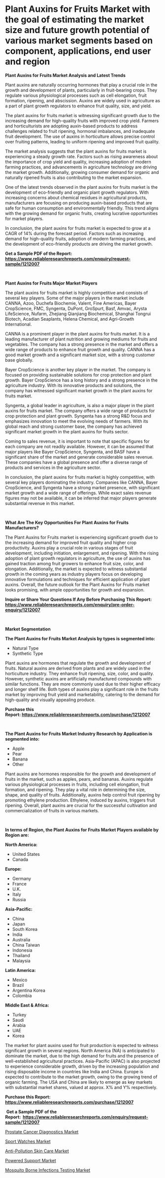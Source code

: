 <p><h1>Plant Auxins for Fruits Market with the goal of estimating the market size and future growth potential of various market segments based on component, applications, end user and region</h1></p><p><strong>Plant Auxins for Fruits Market Analysis and Latest Trends</strong></p>
<p><p>Plant auxins are naturally occurring hormones that play a crucial role in the growth and development of plants, particularly in fruit-bearing crops. They regulate various physiological processes such as cell elongation, fruit formation, ripening, and abscission. Auxins are widely used in agriculture as a part of plant growth regulators to enhance fruit quality, size, and yield.</p><p>The plant auxins for fruits market is witnessing significant growth due to the increasing demand for high-quality fruits with improved crop yield. Farmers and horticulturists are adopting auxin-based products to address challenges related to fruit ripening, hormonal imbalances, and inadequate fruit development. The use of auxins in horticulture allows precise control over fruiting patterns, leading to uniform ripening and improved fruit quality.</p><p>The market analysis suggests that the plant auxins for fruits market is experiencing a steady growth rate. Factors such as rising awareness about the importance of crop yield and quality, increasing adoption of modern farming practices, and advancements in agriculture technology are driving the market growth. Additionally, growing consumer demand for organic and naturally ripened fruits is also contributing to the market expansion.</p><p>One of the latest trends observed in the plant auxins for fruits market is the development of eco-friendly and organic plant growth regulators. With increasing concerns about chemical residues in agricultural products, manufacturers are focusing on producing auxin-based products that are safe for human consumption and environmentally friendly. This trend aligns with the growing demand for organic fruits, creating lucrative opportunities for market players.</p><p>In conclusion, the plant auxins for fruits market is expected to grow at a CAGR of 14% during the forecast period. Factors such as increasing demand for high-quality fruits, adoption of modern farming practices, and the development of eco-friendly products are driving the market growth.</p></p>
<p><strong>Get a Sample PDF of the Report:&nbsp; <a href="https://www.reliableresearchreports.com/enquiry/request-sample/1212007">https://www.reliableresearchreports.com/enquiry/request-sample/1212007</a></strong></p>
<p>&nbsp;</p>
<p><strong>Plant Auxins for Fruits Major Market Players</strong></p>
<p><p>The plant auxins for fruits market is highly competitive and consists of several key players. Some of the major players in the market include CANNA, Azoo, Duchefa Biochemie, Valent, Fine Americas, Bayer CropScience, FMC, Syngenta, DuPont, GroSpurt, Basf, Amvac, Arysta LifeScience, Nufarm, Zhejiang Qianjiang Biochemical, Shanghai Tongrui Biotech, Acadian Seaplants, Helena Chemical, and Agri-Growth International.</p><p>CANNA is a prominent player in the plant auxins for fruits market. It is a leading manufacturer of plant nutrition and growing mediums for fruits and vegetables. The company has a strong presence in the market and offers a wide range of products to enhance fruit growth and quality. CANNA has a good market growth and a significant market size, with a strong customer base globally.</p><p>Bayer CropScience is another key player in the market. The company is focused on providing sustainable solutions for crop protection and plant growth. Bayer CropScience has a long history and a strong presence in the agriculture industry. With its innovative products and solutions, the company has witnessed significant market growth in the plant auxins for fruits market.</p><p>Syngenta, a global leader in agriculture, is also a major player in the plant auxins for fruits market. The company offers a wide range of products for crop protection and plant growth. Syngenta has a strong R&D focus and emphasizes innovation to meet the evolving needs of farmers. With its global reach and strong customer base, the company has achieved significant market growth in the plant auxins for fruits sector.</p><p>Coming to sales revenue, it is important to note that specific figures for each company are not readily available. However, it can be assumed that major players like Bayer CropScience, Syngenta, and BASF have a significant share of the market and generate considerable sales revenue. These companies have a global presence and offer a diverse range of products and services in the agriculture sector.</p><p>In conclusion, the plant auxins for fruits market is highly competitive, with several key players dominating the industry. Companies like CANNA, Bayer CropScience, and Syngenta have a strong market presence, with significant market growth and a wide range of offerings. While exact sales revenue figures may not be available, it can be inferred that major players generate substantial revenue in this market.</p></p>
<p>&nbsp;</p>
<p><strong>What Are The Key Opportunities For Plant Auxins for Fruits Manufacturers?</strong></p>
<p><p>The Plant Auxins for Fruits market is experiencing significant growth due to the increasing demand for improved fruit quality and higher crop productivity. Auxins play a crucial role in various stages of fruit development, including initiation, enlargement, and ripening. With the rising adoption of plant growth regulators in agriculture, the use of auxins has gained traction among fruit growers to enhance fruit size, color, and elongation. Additionally, the market is expected to witness substantial growth in the coming years as industry players focus on developing innovative formulations and techniques for efficient application of plant auxins. Overall, the future outlook for the Plant Auxins for Fruits market looks promising, with ample opportunities for growth and expansion.</p></p>
<p><strong>Inquire or Share Your Questions If Any Before Purchasing This Report: <a href="https://www.reliableresearchreports.com/enquiry/pre-order-enquiry/1212007">https://www.reliableresearchreports.com/enquiry/pre-order-enquiry/1212007</a></strong></p>
<p>&nbsp;</p>
<p><strong>Market Segmentation</strong></p>
<p><strong>The Plant Auxins for Fruits Market Analysis by types is segmented into:</strong></p>
<p><ul><li>Natural Type</li><li>Synthetic Type</li></ul></p>
<p><p>Plant auxins are hormones that regulate the growth and development of fruits. Natural auxins are derived from plants and are widely used in the horticulture industry. They enhance fruit ripening, size, color, and quality. However, synthetic auxins are artificially manufactured compounds with similar functions. They are more commonly used due to their higher efficacy and longer shelf life. Both types of auxins play a significant role in the fruits market by improving fruit yield and marketability, catering to the demand for high-quality and visually appealing produce.</p></p>
<p><strong>Purchase this Report:&nbsp;<a href="https://www.reliableresearchreports.com/purchase/1212007">https://www.reliableresearchreports.com/purchase/1212007</a></strong></p>
<p>&nbsp;</p>
<p><strong>The Plant Auxins for Fruits Market Industry Research by Application is segmented into:</strong></p>
<p><ul><li>Apple</li><li>Pear</li><li>Banana</li><li>Other</li></ul></p>
<p><p>Plant auxins are hormones responsible for the growth and development of fruits in the market, such as apples, pears, and bananas. Auxins regulate various physiological processes in fruits, including cell elongation, fruit formation, and ripening. They play a vital role in determining the size, shape, and quality of fruits. Additionally, auxins help control fruit ripening by promoting ethylene production. Ethylene, induced by auxins, triggers fruit ripening. Overall, plant auxins are crucial for the successful cultivation and commercialization of fruits in various markets.</p></p>
<p>&nbsp;</p>
<p><strong>In terms of Region, the Plant Auxins for Fruits Market Players available by Region are:</strong></p>
<p>
    <p> <strong> North America: </strong>
        <ul>
            <li>United States</li>
            <li>Canada</li>
        </ul>
        </p> 
    <p> <strong> Europe: </strong>
        <ul>
            <li>Germany</li>
            <li>France</li>
            <li>U.K.</li>
            <li>Italy</li>
            <li>Russia</li>
        </ul>
        </p> 
    <p> <strong> Asia-Pacific: </strong>
        <ul>
            <li>China</li>
            <li>Japan</li>
            <li>South Korea</li>
            <li>India</li>
            <li>Australia</li>
            <li>China Taiwan</li>
            <li>Indonesia</li>
            <li>Thailand</li>
            <li>Malaysia</li>
        </ul>
        </p> 
    <p> <strong> Latin America: </strong>
        <ul>
            <li>Mexico</li>
            <li>Brazil</li>
            <li>Argentina Korea</li>
            <li>Colombia</li>
        </ul>
        </p> 
    <p> <strong> Middle East & Africa: </strong>
        <ul>
            <li>Turkey</li>
            <li>Saudi</li>
            <li>Arabia</li>
            <li>UAE</li>
            <li>Korea</li>
        </ul>
    </p>
    </p>
<p><p>The market for plant auxins used for fruit production is expected to witness significant growth in several regions. North America (NA) is anticipated to dominate the market, due to the high demand for fruits and the presence of well-established agricultural practices. Asia-Pacific (APAC) is also projected to experience considerable growth, driven by the increasing population and rising disposable income in countries like India and China. Europe is expected to contribute to the market growth, owing to the growing trend of organic farming. The USA and China are likely to emerge as key markets with substantial market shares, valued at approx. X% and Y% respectively.</p></p>
<p><strong>Purchase this Report: <a href="https://www.reliableresearchreports.com/purchase/1212007">https://www.reliableresearchreports.com/purchase/1212007</a></strong></p>
<p>&nbsp;<strong>Get a Sample PDF of the Report:&nbsp;&nbsp;<a href="https://www.reliableresearchreports.com/enquiry/request-sample/1212007">https://www.reliableresearchreports.com/enquiry/request-sample/1212007</a></strong></p>
<p><strong></strong></p>
<p><p><a href="https://www.linkedin.com/pulse/prostate-cancer-diagnostics-market-challenges-opportunities-vamxc/">Prostate Cancer Diagnostics Market</a></p><p><a href="https://medium.com/@palm.quick.roof/sport-watches-market-size-growth-forecast-2023-2030-1a3ed273273b">Sport Watches Market</a></p><p><a href="https://www.linkedin.com/pulse/decoding-anti-pollution-skin-care-market-deep-dive-latest/">Anti-Pollution Skin Care Market</a></p><p><a href="https://medium.com/@marcellakin2023/powered-support-market-size-growth-forecast-2023-2030-a89282c12413">Powered Support Market</a></p><p><a href="https://www.linkedin.com/pulse/mosquito-borne-infections-testing-market-research-report-provides/">Mosquito Borne Infections Testing Market</a></p></p>
